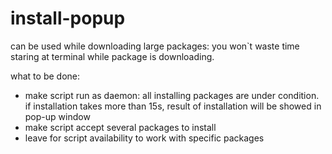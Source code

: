 # install-popup
can be used while downloading large packages: you won`t waste time staring at terminal while package is downloading. 


what to be done:

- make script run as daemon: all installing packages are under condition. if installation takes more than 15s, result of installation will be showed in pop-up window
- make script accept several packages to install
- leave for script availability to work with specific packages
